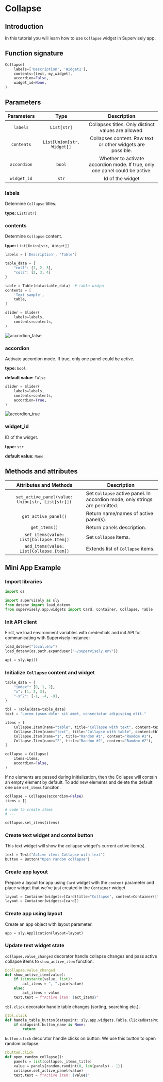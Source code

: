 # Collapse

## Introduction

In this tutorial you will learn how to use `Collapse` widget in Supervisely app.

## Function signature

```python
Collapse(
    labels=['Description', 'Widget1'],
    contents=[text, my_widget],
    accordion=False,
    widget_id=None,
)
```

## Parameters

|  Parameters |            Type            |                                  Description                                 |
| :---------: | :------------------------: | :--------------------------------------------------------------------------: |
|   `labels`  |         `List[str]`        |              Collapses titles. Only distinct values are allowed.             |
|  `contents` | `List[Union[str, Widget]]` |          Collapses content. Raw text or other widgets are possible.          |
| `accordion` |           `bool`           | Whether to activate accordion mode. If true, only one panel could be active. |
| `widget_id` |            `str`           |                               Id of the widget                               |

### labels

Determine `Collapse` titles.

**type:** `List[str]`

### contents

Determine `Collapse` content.

**type:** `List[Union[str, Widget]]`

```python
labels = ['Description', 'Table']

table_data = {
    "col1": [1, 2, 3],
    "col2": [2, 3, 4]
}

table = Table(data=table_data)  # table widget
contents = [
    'Text sample',
    table,
]

slider = Slider(
    labels=labels,
    contents=contents,
)
```

![accordion\_false](https://user-images.githubusercontent.com/87002239/228161946-279b1647-e765-43cc-8130-796a6214309b.gif)

### accordion

Activate accordion mode. If true, only one panel could be active.

**type:** `bool`

**default value:** `False`

```python
slider = Slider(
    labels=labels,
    contents=contents,
    accordion=True,
)
```

![accordion\_true](https://user-images.githubusercontent.com/87002239/228161318-9a734351-0b9d-4c73-a27c-3e88fc30d52a.gif)

### widget\_id

ID of the widget.

**type:** `str`

**default value:** `None`

## Methods and attributes

|              Attributes and Methods              | Description                                                                 |
| :----------------------------------------------: | --------------------------------------------------------------------------- |
| `set_active_panel(value: Union[str, List[str]])` | Set `Collapse` active panel. In accordion mode, only strings are permitted. |
|               `get_active_panel()`               | Return name/names of active panel(s).                                       |
|                   `get_items()`                  | Return panels description.                                                  |
|      `set_items(value: List[Collapse.Item])`     | Set `Collapse` items.                                                       |
|      `add_items(value: List[Collapse.Item])`     | Extends list of `Collapse` items.                                           |

## Mini App Example

### Import libraries

```python
import os

import supervisely as sly
from dotenv import load_dotenv
from supervisely.app.widgets import Card, Container, Collapse, Table
```

### Init API client

First, we load environment variables with credentials and init API for communicating with Supervisely Instance:

```python
load_dotenv("local.env")
load_dotenv(os.path.expanduser("~/supervisely.env"))

api = sly.Api()
```

### Initialize `Collapse` content and widget

```python
table_data = {
    "index": [0, 1, 2],
    "x": [1, 2, 3],
    "-x^2": [-1, -4, -9],
}

tbl = Table(data=table_data)
text = "Lorem ipsum dolor sit amet, consectetur adipiscing elit."

items = [
    Collapse.Item(name="table", title="Collapse with text", content=text),
    Collapse.Item(name="text", title="Collapse with table", content=tbl),
    Collapse.Item(name="1", title="Random #1", content="Random #1"),
    Collapse.Item(name="2", title="Random #2", content="Random #2"),
]

collapse = Collapse(
    items=items,
    accordion=False,
)
```

If no elements are passed during initialization, then the Collapse will contain an empty element by default. To add new elements and delete the default one use `set_items` funciton.

```python
collapse = Collapse(accordion=False)
items = []

# code to create items
# ...

collapse.set_items(items) 
```

### Create text widget and contol button

This text widget will show the collapse widget's current active item(s).

```python
text = Text("Active item: Collapse with text")
button = Button("Open random collapse")
```

### Create app layout

Prepare a layout for app using `Card` widget with the `content` parameter and place widget that we've just created in the `Container` widget.

```python
layout = Container(widgets=[Card(title="Collapse", content=Container([text, collapse, button]))])
layout = Container(widgets=[card])
```

### Create app using layout

Create an app object with layout parameter.

```python
app = sly.Application(layout=layout)
```

### Update text widget state

`collapse.value_changed` decorator handle collapse changes and pass active collapse items to `show_active_item` function.

```python
@collapse.value_changed
def show_active_item(value):
    if isinstance(value, list):
        act_items = ", ".join(value)
    else:
        act_items = value
    text.text = f"Active item: {act_items}"
```

`tbl.click` decorator handle table changes (sorting, searching etc.).

```python
@tbl.click
def handle_table_button(datapoint: sly.app.widgets.Table.ClickedDataPoint):
    if datapoint.button_name is None:
        return
```

`button.click` decorator handle clicks on button. We use this button to open random collapse.

```python
@button.click
def open_random_collapse():
    panels = list(collapse._items_title)
    value = panels[random.randint(0, len(panels) - 1)]
    collapse.set_active_panel(value)
    text.text = f"Active item: {value}"
```
